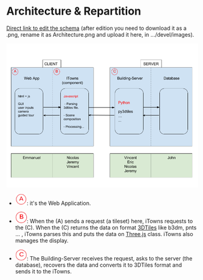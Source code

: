 # Architecture & Repartition

[Direct link to edit the schema](https://docs.google.com/drawings/d/1Fn3ur8uXsjrH7YFseKu7XJrqCqmqu6xaxsCB6kSajzg/edit?usp=sharing) (after edition you need to download it as a .png, rename it as Architecture.png and upload it here, in .../devel/images).

![](images/Architecture.png)


* <img src="Design/images/A.png" width="30" height="30" />: it's the Web Application.

* <img src="Design/images/B.png" width="30" height="30" />: When the (A) sends a request (a tileset) here, iTowns requests to the (C). When the (C) returns the data on format [3DTiles](https://www.opengeospatial.org/standards/3DTiles) like b3dm, pnts ... , iTowns parses this and puts the data on [Three.js](https://discoverthreejs.com/) class. iTowns also manages the display.

* <img src="Design/images/C.png" width="30" height="30" />: The Building-Server receives the request, asks to the server (the database), recovers the data and converts it to 3DTiles format and sends it to the iTowns.
